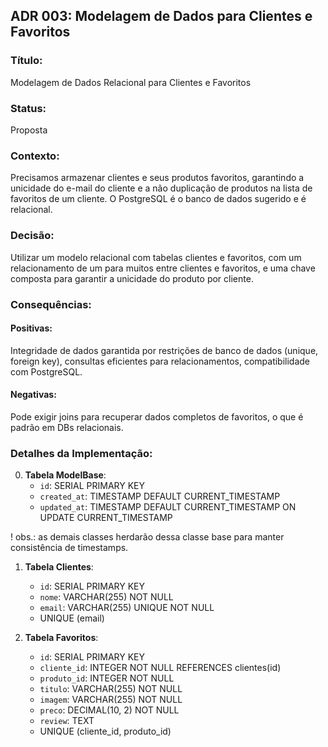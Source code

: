 
## ADR 003: Modelagem de Dados para Clientes e Favoritos
### Título:
 Modelagem de Dados Relacional para Clientes e Favoritos
### Status:
 Proposta
### Contexto:
 Precisamos armazenar clientes e seus produtos favoritos, garantindo a unicidade do e-mail do cliente e a não duplicação de produtos na lista de favoritos de um cliente. O PostgreSQL é o banco de dados sugerido e é relacional.
### Decisão:
 Utilizar um modelo relacional com tabelas clientes e favoritos, com um relacionamento de um para muitos entre clientes e favoritos, e uma chave composta para garantir a unicidade do produto por cliente.
### Consequências:
#### Positivas:
 Integridade de dados garantida por restrições de banco de dados (unique, foreign key), consultas eficientes para relacionamentos, compatibilidade com PostgreSQL.
#### Negativas:
 Pode exigir joins para recuperar dados completos de favoritos, o que é padrão em DBs relacionais.


### Detalhes da Implementação:

0. **Tabela ModelBase**:
   - `id`: SERIAL PRIMARY KEY
   - `created_at`: TIMESTAMP DEFAULT CURRENT_TIMESTAMP
   - `updated_at`: TIMESTAMP DEFAULT CURRENT_TIMESTAMP ON UPDATE CURRENT_TIMESTAMP

! obs.: as demais classes herdarão dessa classe base para manter consistência de timestamps.

1. **Tabela Clientes**:
   - `id`: SERIAL PRIMARY KEY
   - `nome`: VARCHAR(255) NOT NULL
   - `email`: VARCHAR(255) UNIQUE NOT NULL
   - UNIQUE (email)

2. **Tabela Favoritos**:
   - `id`: SERIAL PRIMARY KEY
   - `cliente_id`: INTEGER NOT NULL REFERENCES clientes(id)
   - `produto_id`: INTEGER NOT NULL
   - `titulo`: VARCHAR(255) NOT NULL
   - `imagem`: VARCHAR(255) NOT NULL
   - `preco`: DECIMAL(10, 2) NOT NULL
   - `review`: TEXT
   - UNIQUE (cliente_id, produto_id)